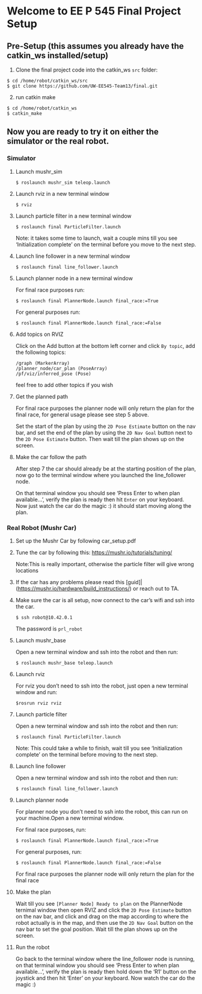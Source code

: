# Welcome to EE P 545 Final Project Setup

## Pre-Setup (this assumes you already have the catkin_ws installed/setup)

1. Clone the final project code into the catkin_ws `src` folder:
```
$ cd /home/robot/catkin_ws/src
$ git clone https://github.com/UW-EE545-Team13/final.git
```
2. run catkin make
```
$ cd /home/robot/catkin_ws
$ catkin_make
```

## Now you are ready to try it on either the simulator or the real robot.

### Simulator
1. Launch mushr_sim
    ```
    $ roslaunch mushr_sim teleop.launch
    ```

2. Launch rviz in a new terminal window
    ```
    $ rviz
    ```	

3. Launch particle filter in a new terminal window
    ```
    $ roslaunch final ParticleFilter.launch
    ```
    Note: it takes some time to launch, wait a couple mins till you see ‘Initialization complete’ on the terminal before you move to the next step.

4. Launch line follower in a new terminal window
    ```
    $ roslaunch final line_follower.launch
    ```

5. Launch planner node in a new terminal window

	For final race purposes run:
    ```
	$ roslaunch final PlannerNode.launch final_race:=True
    ```
	For general purposes run:
    ```
	$ roslaunch final PlannerNode.launch final_race:=False
    ```
6.  Add topics on RVIZ

    Click on the Add button at the bottom left corner and click `By topic`, add the following topics:
    ```
	/graph (MarkerArray)
    /planner_node/car_plan (PoseArray)
    /pf/viz/inferred_pose (Pose)
    ```
    feel free to add other topics if you wish

7. Get the planned path

    For final race purposes the planner node will only return the plan for the final race, for general usage please see step 5 above.

    Set the start of the plan by using the `2D Pose Estimate` button on the nav bar, and set the end of the plan by using the `2D Nav Goal` button next to the `2D Pose Estimate` button. Then wait till the plan shows up on the screen.

8.  Make the car follow the path

    After step 7 the car should already be at the starting position of the plan, now go to the terminal window where you launched the line_follower node. 
    
    On that terminal window you should see ‘Press Enter to when plan available…’, verify the plan is ready then hit `Enter` on your keyboard. Now just watch the car do the magic :) it should start moving along the plan.

### Real Robot (Mushr Car)

1. Set up the Mushr Car by following car_setup.pdf
2. Tune the car by following this: https://mushr.io/tutorials/tuning/

    Note:This is really important, otherwise the particle filter will give wrong locations

3. If the car has any problems please read this [guid]|(https://mushr.io/hardware/build_instructions/) or reach out to TA.
4. Make sure the car is all setup, now connect to the car’s wifi and ssh into the car.
    ```
	$ ssh robot@10.42.0.1
    ```

    The password is `prl_robot`
5. Launch mushr_base

    Open a new terminal window and ssh into the robot and then run:
    ```
	$ roslaunch mushr_base teleop.launch
    ```
6. Launch rviz

    For rviz you don’t need to ssh into the robot, just open a new terminal window and run:
    ```
	$rosrun rviz rviz
    ```
7. Launch particle filter

	Open a new terminal window and ssh into the robot and then run:
    ```
	$ roslaunch final ParticleFilter.launch
    ```
	Note: This could take a while to finish, wait till you see ‘Initialization complete’ on the terminal before moving to the next step.
8. Launch line follower

	Open a new terminal window and ssh into the robot and then run:
    ```
	$ roslaunch final line_follower.launch
    ```
9. Launch planner node

	For planner node you don’t need to ssh into the robot, this can run on your machine.Open a new terminal window.

	For final race purposes, run:
    ```
	$ roslaunch final PlannerNode.launch final_race:=True
    ```
	For general purposes, run:
    ```
	$ roslaunch final PlannerNode.launch final_race:=False
    ```
	For final race purposes the planner node will only return the plan for the final race

10. Make the plan

    Wait till you see `[Planner Node] Ready to plan` on the PlannerNode ternimal window then open RVIZ and click the `2D Pose Estimate` button on the nav bar, and click and drag on the map according to where the robot actually is in the map, and then use the `2D Nav Goal` button on the nav bar to set the goal position. Wait till the plan shows up on the screen.

11. Run the robot

	Go back to the terminal window where the line_follower node is running, on that terminal window you should see ‘Press Enter to when plan available…’, verify the plan is ready then hold down the ‘R1’ button on the joystick and then hit ‘Enter’ on your keyboard. Now watch the car do the magic :) 


